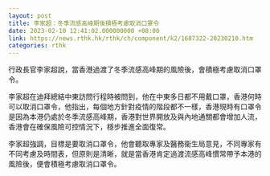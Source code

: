 ```yaml
---
layout: post
title: 李家超：冬季流感高峰期後積極考慮取消口罩令
date: 2023-02-10 12:41:02.000000000 +08:00
link: https://news.rthk.hk/rthk/ch/component/k2/1687322-20230210.htm
categories: rthk
---
```


行政長官李家超說，當香港過渡了冬季流感高峰期的風險後，會積極考慮取消口罩令。

李家超在迪拜總結中東訪問行程時被問到，他在中東多日都不用戴口罩，香港何時可以取消口罩令，他指出，每個地方針對疫情的階段都不一樣，香港現時有口罩令是因為本港仍處於冬季流感高峰期，香港對世界開放及與內地通關都會增加人流，香港會在確保風險可控情況下，穩步推進全面復常。

李家超強調，目標是要取消口罩令，他會聽取專家及醫務衞生局意見，不同專家有不同考慮及時間表，但原則是清晰，就是當香港肯定過渡流感高峰慣常帶予本港的風險後，便會積極考慮取消口罩令。
